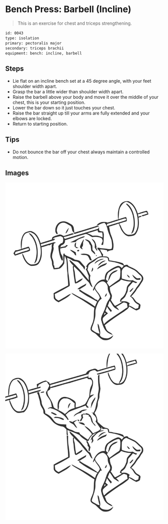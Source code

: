 # Bench Press: Barbell (Incline)

> This is an exercise for chest and triceps strengthening.

``` 
id: 0043 
type: isolation 
primary: pectoralis major 
secondary: triceps brachii 
equipment: bench: incline, barbell 
``` 


## Steps


 - Lie flat on an incline bench set at a 45 degree angle, with your feet shoulder width apart.
 - Grasp the bar a little wider than shoulder width apart.
 - Raise the barbell above your body and move it over the middle of your chest, this is your starting position.
 - Lower the bar down so it just touches your chest.
 - Raise the bar straight up till your arms are fully extended and your elbows are locked.
 - Return to starting position.

## Tips


 - Do not bounce the bar off your chest always maintain a controlled motion.

## Images

![](./../svg/0043-relaxation.svg "")

![](./../svg/0043-tension.svg "")

